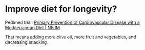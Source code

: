 # Improve diet for longevity?
Pedimed trial: [Primary Prevention of Cardiovascular Disease with a Mediterranean Diet | NEJM](https://www.nejm.org/doi/full/10.1056/nejmoa1200303)

That means adding more olive oil, more fruit and vegetables, and decreasing snacking.



<!-- #p1 -->

<!-- {BearID:EC1DF67F-456C-4DD4-9189-27B848E20862-6277-00000D8FF3EC879B} -->
